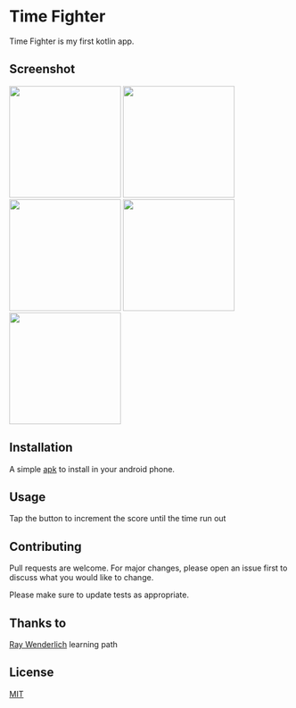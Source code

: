 # Time Fighter

Time Fighter is my first kotlin app.

## Screenshot

<img src="https://user-images.githubusercontent.com/9807280/56868079-165f7b80-69ee-11e9-8d8a-aa60f1f88465.png"  width="200">
<img src="https://user-images.githubusercontent.com/9807280/56868080-165f7b80-69ee-11e9-9996-e2252a88ff34.png"  width="200">
<img src="https://user-images.githubusercontent.com/9807280/56868081-165f7b80-69ee-11e9-80a9-dcf9994c4c77.png"  width="200">
<img src="https://user-images.githubusercontent.com/9807280/56868082-165f7b80-69ee-11e9-893b-c7e648ba9cb6.png"  width="200">
<img src="https://user-images.githubusercontent.com/9807280/56868083-16f81200-69ee-11e9-913b-d0da0a3ebb2e.png"  width="200">

## Installation

A simple [apk](https://www.wikihow.com/Allow-Apps-from-Unknown-Sources-on-Android) to install in your android phone.

## Usage

Tap the button to increment the score until the time run out

## Contributing
Pull requests are welcome. For major changes, please open an issue first to discuss what you would like to change.

Please make sure to update tests as appropriate.

## Thanks to

[Ray Wenderlich](https://www.raywenderlich.com/android/learn) learning path 

## License
[MIT](https://choosealicense.com/licenses/mit/)
